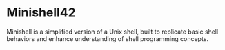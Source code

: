 # Minishell42
Minishell is a simplified version of a Unix shell, built to replicate basic shell behaviors and enhance understanding of shell programming concepts.
